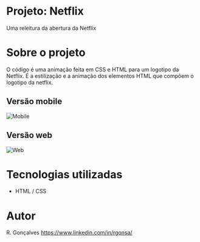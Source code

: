# Projeto: Netflix

Uma releitura da abertura da Netflix

# Sobre o projeto

O código é uma animação feita em CSS e HTML para um logotipo da Netflix. É a estilização e a animação dos elementos HTML que compõem o logotipo da netflix.

## Versão mobile

![Mobile](https://media.discordapp.net/attachments/1191521910442446949/1191522908430946404/image.png?ex=65a5bf2e&is=65934a2e&hm=bdc6f81b0a689796f6eac460f78cad9051432b5a79059eaa6919f026364eefdb&=&format=webp&quality=lossless)

## Versão web

![Web](https://media.discordapp.net/attachments/1191521910442446949/1191522815443218503/image.png?ex=65a5bf18&is=65934a18&hm=855a03f59cc87ba9a8654f33aa50fbf979631bbc735ee97b795820ff0ea77107&=&format=webp&quality=lossless&width=1193&height=671)

# Tecnologias utilizadas

- HTML / CSS

# Autor

R. Gonçalves
https://www.linkedin.com/in/rgonsa/
